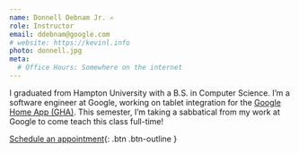 ```yaml
---
name: Donnell Debnam Jr. ✍️
role: Instructor
email: ddebnam@google.com
# website: https://kevinl.info
photo: donnell.jpg
meta:
  # Office Hours: Somewhere on the internet
---
```


I graduated from Hampton University with a B.S. in Computer Science. I’m a software engineer at Google, working on tablet integration for the [Google Home App (GHA)](https://play.google.com/store/apps/details?id=com.google.android.apps.chromecast.app&hl=en_US&gl=US&pli=1). This semester, I’m taking a sabbatical from my work at Google to come teach this class full-time!

[Schedule an appointment](https://calendar.app.google/V2dn8apQ2S8u4vbG9){: .btn .btn-outline }

